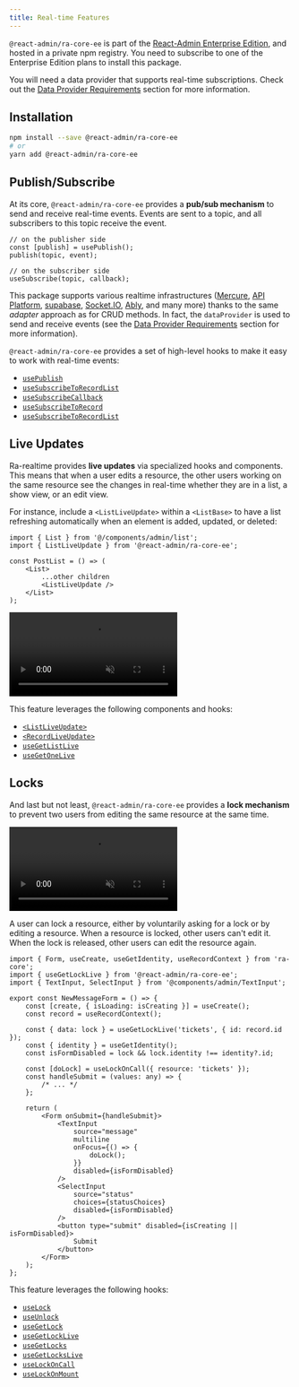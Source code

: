 ```yaml
---
title: Real-time Features
---
```


`@react-admin/ra-core-ee` is part of the [React-Admin Enterprise Edition](https://marmelab.com/ra-enterprise/), and hosted in a private npm registry. You need to subscribe to one of the Enterprise Edition plans to install this package.

You will need a data provider that supports real-time subscriptions. Check out the [Data Provider Requirements](./RealtimeDataProviders.md) section for more information.

## Installation

```sh
npm install --save @react-admin/ra-core-ee
# or
yarn add @react-admin/ra-core-ee
```

## Publish/Subscribe

At its core, `@react-admin/ra-core-ee` provides a **pub/sub mechanism** to send and receive real-time events. Events are sent to a topic, and all subscribers to this topic receive the event.

```tsx
// on the publisher side
const [publish] = usePublish();
publish(topic, event);

// on the subscriber side
useSubscribe(topic, callback);
```

This package supports various realtime infrastructures ([Mercure](https://mercure.rocks/), [API Platform](https://api-platform.com/docs/admin/real-time-mercure/#real-time-updates-with-mercure), [supabase](https://supabase.com/), [Socket.IO](https://socket.io/), [Ably](https://ably.com/), and many more) thanks to the same _adapter_ approach as for CRUD methods. In fact, the `dataProvider` is used to send and receive events (see the [Data Provider Requirements](#data-provider-requirements) section for more information).

`@react-admin/ra-core-ee` provides a set of high-level hooks to make it easy to work with real-time events:

- <a href="https://marmelab.com/ra-core/usepublish/" target="_blank" rel="noreferrer"><code>usePublish</code></a>
- <a href="https://marmelab.com/ra-core/usesubscribetorecordlist/" target="_blank" rel="noreferrer"><code>useSubscribeToRecordList</code></a>
- <a href="https://marmelab.com/ra-core/usesubscribecallback/" target="_blank" rel="noreferrer"><code>useSubscribeCallback</code></a>
- <a href="https://marmelab.com/ra-core/usesubscribetorecord/" target="_blank" rel="noreferrer"><code>useSubscribeToRecord</code></a>
- <a href="https://marmelab.com/ra-core/usesubscribetorecordlist/" target="_blank" rel="noreferrer"><code>useSubscribeToRecordList</code></a>

## Live Updates

Ra-realtime provides **live updates** via specialized hooks and components. This means that when a user edits a resource, the other users working on the same resource see the changes in real-time whether they are in a list, a show view, or an edit view.

For instance, include a `<ListLiveUpdate>` within a `<ListBase>` to have a list refreshing automatically when an element is added, updated, or deleted:

```tsx {2, 7}
import { List } from '@/components/admin/list';
import { ListLiveUpdate } from '@react-admin/ra-core-ee';

const PostList = () => (
    <List>
        ...other children
        <ListLiveUpdate />
    </List>
);
```

<video controls autoplay playsinline muted loop class="w-full aspect-600/220">
  <source src="https://react-admin-ee.marmelab.com/assets/useSubscribeToRecordList.mp4" type="video/mp4"/>
  Your browser does not support the video tag.
</video>

This feature leverages the following components and hooks:

- [`<ListLiveUpdate>`](./ListLiveUpdate.md)
- [`<RecordLiveUpdate>`](./RecordLiveUpdate.md)
- <a href="https://marmelab.com/ra-core/usegetlistlive/" target="_blank" rel="noreferrer"><code>useGetListLive</code></a>
- <a href="https://marmelab.com/ra-core/usegetonelive/" target="_blank" rel="noreferrer"><code>useGetOneLive</code></a>

## Locks

And last but not least, `@react-admin/ra-core-ee` provides a **lock mechanism** to prevent two users from editing the same resource at the same time.

<video controls autoplay playsinline muted loop class="w-full aspect-600/258">
  <source src="https://react-admin-ee.marmelab.com/assets/locks-demo.mp4" type="video/mp4"/>
  Your browser does not support the video tag.
</video>

A user can lock a resource, either by voluntarily asking for a lock or by editing a resource. When a resource is locked, other users can't edit it. When the lock is released, other users can edit the resource again.

```tsx
import { Form, useCreate, useGetIdentity, useRecordContext } from 'ra-core';
import { useGetLockLive } from '@react-admin/ra-core-ee';
import { TextInput, SelectInput } from '@components/admin/TextInput';

export const NewMessageForm = () => {
    const [create, { isLoading: isCreating }] = useCreate();
    const record = useRecordContext();

    const { data: lock } = useGetLockLive('tickets', { id: record.id });
    const { identity } = useGetIdentity();
    const isFormDisabled = lock && lock.identity !== identity?.id;

    const [doLock] = useLockOnCall({ resource: 'tickets' });
    const handleSubmit = (values: any) => {
        /* ... */
    };

    return (
        <Form onSubmit={handleSubmit}>
            <TextInput
                source="message"
                multiline
                onFocus={() => {
                    doLock();
                }}
                disabled={isFormDisabled}
            />
            <SelectInput
                source="status"
                choices={statusChoices}
                disabled={isFormDisabled}
            />
            <button type="submit" disabled={isCreating || isFormDisabled}>
                Submit
            </button>
        </Form>
    );
};
```

This feature leverages the following hooks:

- <a href="https://marmelab.com/ra-core/uselock/" target="_blank" rel="noreferrer"><code>useLock</code></a>
- <a href="https://marmelab.com/ra-core/useunlock/" target="_blank" rel="noreferrer"><code>useUnlock</code></a>
- <a href="https://marmelab.com/ra-core/usegetlock/" target="_blank" rel="noreferrer"><code>useGetLock</code></a>
- <a href="https://marmelab.com/ra-core/usegetlocklive/" target="_blank" rel="noreferrer"><code>useGetLockLive</code></a>
- <a href="https://marmelab.com/ra-core/usegetlocks/" target="_blank" rel="noreferrer"><code>useGetLocks</code></a>
- <a href="https://marmelab.com/ra-core/usegetlockslive/" target="_blank" rel="noreferrer"><code>useGetLocksLive</code></a>
- <a href="https://marmelab.com/ra-core/uselockoncall/" target="_blank" rel="noreferrer"><code>useLockOnCall</code></a>
- <a href="https://marmelab.com/ra-core/uselockonmount/" target="_blank" rel="noreferrer"><code>useLockOnMount</code></a>

